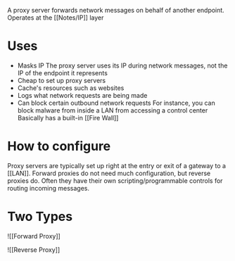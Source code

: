 A proxy server forwards network messages on behalf of another endpoint.
	Operates at the [[Notes/IP]] layer
# Uses
- Masks IP
	The proxy server uses its IP during network messages, not the IP of the endpoint it represents
- Cheap to set up proxy servers
- Cache's resources such as websites
- Logs what network requests are being made
- Can block certain outbound network requests
	For instance, you can block malware from inside a LAN from accessing a control center
	Basically has a built-in [[Fire Wall]]

# How to configure
Proxy servers are typically set up right at the entry or exit of a gateway to a [[LAN]].
	Forward proxies do not need much configuration, but reverse proxies do. Often they have their own scripting/programmable controls for routing incoming messages.

# Two Types
![[Forward Proxy]]

![[Reverse Proxy]]

